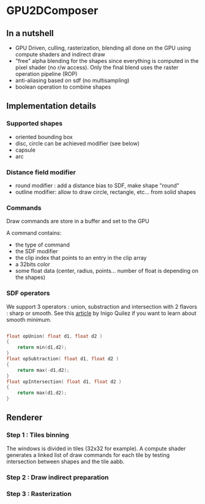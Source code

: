 # GPU2DComposer


## In a nutshell

* GPU Driven, culling, rasterization, blending all done on the GPU using compute shaders and indirect draw
* "free" alpha blending for the shapes since everything is computed in the pixel shader (no r/w access). Only the final blend uses the raster operation pipeline (ROP)
* anti-aliasing based on sdf (no multisampling)
* boolean operation to combine shapes

## Implementation details

### Supported shapes
* oriented bounding box
* disc, circle can be achieved modifier (see below)
* capsule
* arc
  
### Distance field modifier
* round modifier : add a distance bias to SDF, make shape "round" 
* outline modifier: allow to draw circle, rectangle, etc... from solid shapes

### Commands

Draw commands are store in a buffer and set to the GPU

A command contains:
* the type of command
* the SDF modifier
* the clip index that points to an entry in the clip array
* a 32bits color
* some float data (center, radius, points... number of float is depending on the shapes)

### SDF operators

We support 3 operators : union, substraction and intersection with 2 flavors : sharp or smooth. See this [article](https://iquilezles.org/articles/smin/) by Inigo Quilez if you want to learn about smooth minimum.

```C

float opUnion( float d1, float d2 )
{
    return min(d1,d2);
}
float opSubtraction( float d1, float d2 )
{
    return max(-d1,d2);
}
float opIntersection( float d1, float d2 )
{
    return max(d1,d2);
}
```

## Renderer

### Step 1 : Tiles binning

The windows is divided in tiles (32x32 for example). A compute shader generates a linked list of draw commands for each tile by testing intersection between shapes and the tile aabb.

### Step 2 : Draw indirect preparation

### Step 3 : Rasterization


